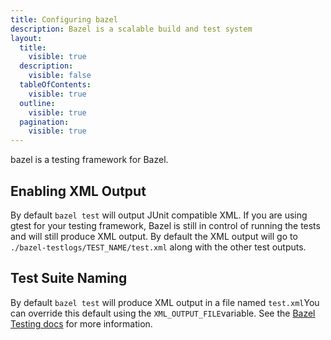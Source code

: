 ```yaml
---
title: Configuring bazel
description: Bazel is a scalable build and test system
layout:
  title:
    visible: true
  description:
    visible: false
  tableOfContents:
    visible: true
  outline:
    visible: true
  pagination:
    visible: true
---
```


bazel is a testing framework for Bazel.

## Enabling XML Output
By default `bazel test` will output JUnit compatible XML.  If you are using gtest for your testing framework, Bazel is still in control of running the tests and will still produce XML output.  By default the XML output will go to `./bazel-testlogs/TEST_NAME/test.xml` along with the other test outputs.



## Test Suite Naming

By default `bazel test` will produce XML output in a file named `test.xml`You can override this default using the `XML_OUTPUT_FILE`variable. See the [Bazel Testing docs](https://bazel.build/reference/test-encyclopedia) for more information.







